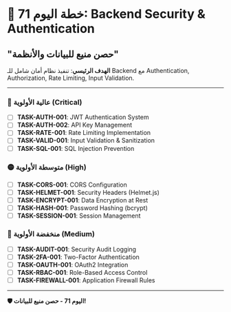 # 🚀 خطة اليوم 71: Backend Security & Authentication
## "حصن منيع للبيانات والأنظمة"

**الهدف الرئيسي**: تنفيذ نظام أمان شامل للـ Backend مع Authentication, Authorization, Rate Limiting, Input Validation.

---

### 🔴 عالية الأولوية (Critical)
- [ ] **TASK-AUTH-001**: JWT Authentication System
- [ ] **TASK-AUTH-002**: API Key Management
- [ ] **TASK-RATE-001**: Rate Limiting Implementation
- [ ] **TASK-VALID-001**: Input Validation & Sanitization
- [ ] **TASK-SQL-001**: SQL Injection Prevention

### 🟡 متوسطة الأولوية (High)
- [ ] **TASK-CORS-001**: CORS Configuration
- [ ] **TASK-HELMET-001**: Security Headers (Helmet.js)
- [ ] **TASK-ENCRYPT-001**: Data Encryption at Rest
- [ ] **TASK-HASH-001**: Password Hashing (bcrypt)
- [ ] **TASK-SESSION-001**: Session Management

### 🔵 منخفضة الأولوية (Medium)
- [ ] **TASK-AUDIT-001**: Security Audit Logging
- [ ] **TASK-2FA-001**: Two-Factor Authentication
- [ ] **TASK-OAUTH-001**: OAuth2 Integration
- [ ] **TASK-RBAC-001**: Role-Based Access Control
- [ ] **TASK-FIREWALL-001**: Application Firewall Rules

---

**🛡️ اليوم 71 - حصن منيع للبيانات!**